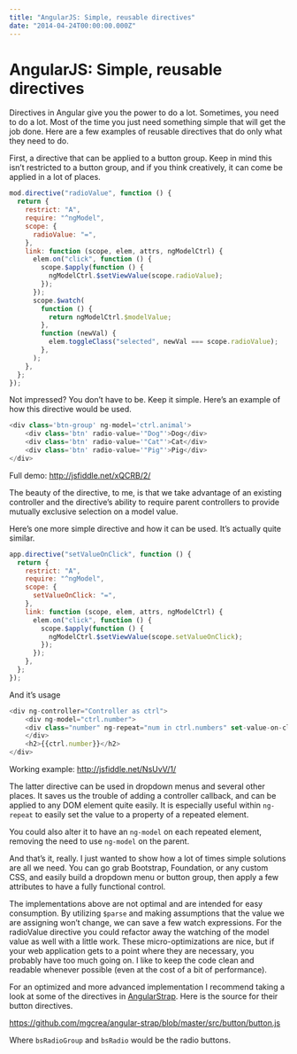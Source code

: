 ```yaml
---
title: "AngularJS: Simple, reusable directives"
date: "2014-04-24T00:00:00.000Z"
---
```


# AngularJS: Simple, reusable directives

Directives in Angular give you the power to do a lot. Sometimes, you need to do a lot. Most of the time you just need something simple that will get the job done. Here are a few examples of reusable directives that do only what they need to do.

First, a directive that can be applied to a button group. Keep in mind this isn’t restricted to a button group, and if you think creatively, it can come be applied in a lot of places.

```javascript
mod.directive("radioValue", function () {
  return {
    restrict: "A",
    require: "^ngModel",
    scope: {
      radioValue: "=",
    },
    link: function (scope, elem, attrs, ngModelCtrl) {
      elem.on("click", function () {
        scope.$apply(function () {
          ngModelCtrl.$setViewValue(scope.radioValue);
        });
      });
      scope.$watch(
        function () {
          return ngModelCtrl.$modelValue;
        },
        function (newVal) {
          elem.toggleClass("selected", newVal === scope.radioValue);
        },
      );
    },
  };
});
```

Not impressed? You don’t have to be. Keep it simple. Here’s an example of how this directive would be used.

```javascript
<div class='btn-group' ng-model='ctrl.animal'>
    <div class='btn' radio-value='"Dog"'>Dog</div>
    <div class='btn' radio-value='"Cat"'>Cat</div>
    <div class='btn' radio-value='"Pig"'>Pig</div>
</div>
```

Full demo: http://jsfiddle.net/xQCRB/2/

The beauty of the directive, to me, is that we take advantage of an existing controller and the directive’s ability to require parent controllers to provide mutually exclusive selection on a model value.

Here’s one more simple directive and how it can be used. It’s actually quite similar.

```javascript
app.directive("setValueOnClick", function () {
  return {
    restrict: "A",
    require: "^ngModel",
    scope: {
      setValueOnClick: "=",
    },
    link: function (scope, elem, attrs, ngModelCtrl) {
      elem.on("click", function () {
        scope.$apply(function () {
          ngModelCtrl.$setViewValue(scope.setValueOnClick);
        });
      });
    },
  };
});
```

And it’s usage

```javascript
<div ng-controller="Controller as ctrl">
    <div ng-model="ctrl.number">
    <div class="number" ng-repeat="num in ctrl.numbers" set-value-on-click="num">{{num}}</div>
    </div>
    <h2>{{ctrl.number}}</h2>
</div>
```

Working example: http://jsfiddle.net/NsUvV/1/

The latter directive can be used in dropdown menus and several other places. It saves us the trouble of adding a controller callback, and can be applied to any DOM element quite easily. It is especially useful within `ng-repeat` to easily set the value to a property of a repeated element.

You could also alter it to have an `ng-model` on each repeated element, removing the need to use `ng-model` on the parent.

And that’s it, really. I just wanted to show how a lot of times simple solutions are all we need. You can go grab Bootstrap, Foundation, or any custom CSS, and easily build a dropdown menu or button group, then apply a few attributes to have a fully functional control.

The implementations above are not optimal and are intended for easy consumption. By utilizing `$parse` and making assumptions that the value we are assigning won’t change, we can save a few watch expressions. For the radioValue directive you could refactor away the watching of the model value as well with a little work. These micro-optimizations are nice, but if your web application gets to a point where they are necessary, you probably have too much going on. I like to keep the code clean and readable whenever possible (even at the cost of a bit of performance).

For an optimized and more advanced implementation I recommend taking a look at some of the directives in [AngularStrap](https://mgcrea.github.io/angular-strap/). Here is the source for their button directives.

https://github.com/mgcrea/angular-strap/blob/master/src/button/button.js

Where `bsRadioGroup` and `bsRadio` would be the radio buttons.
